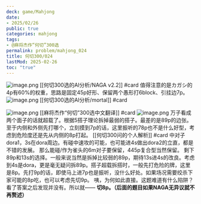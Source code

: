 ```yaml
---
deck: game/Mahjong
date:
- 2025/02/26
public: true
categories: mahjong
tags:
- @麻将杰作“何切”300选
permalink: problem/mahjong_024
title: 何切300/024
lastMod: 2025-02-26
toc: "true"
---
```


![image.png](/assets/image_1740577369265_0.png)
[[何切300选的AI分析/NAGA v2.2]] #card
值得注意的是カガシ的4p有60%的权重，思路是固定45p好形、保留两个愚形打6block、引挂边7p。
![image.png](/assets/image_1740577376214_0.png)
[[何切300选的AI分析/mortal]] #card

![image.png](/assets/image_1740577383492_0.png)
[[麻将杰作“何切”300选中文翻译]] #card
![image.png](/assets/image_1740577265281_0.png)
万子看成两个面子的话就超载了。根据5搭子理论拆掉最弱的搭子。最差的是89p的边张。至于内侧和外侧先打哪个，立刻摸到7p的话，这里振听的78p也不是什么好型，考虑到危险度还是先从内侧的8p打起。
[[何切300问的个人解析]] #card
中对子dora1，3s在dora周边。有碰中速攻的可能，也可能进4s做出dora2的立直，都是不错的发展。
那么能碰/作为雀头的6m对子要保留，445p复合型当然保留。
剩下89p和13s的选择。一般来说当然是拆掉比较弱的89p，期待13s进4s的改良。考虑到4s是dora，更是毫无疑问拆89p。搭子超载拆搭时，一般先打危险的牌，这里是8p。先打9p的话，即使马上进7p也是振听，没什么好处。如果场况需要绞杀下家可能的8p吃，也可以考虑先切9p。
咦，为何如此直接。这题难道有什么陷阱？看了答案之后发现并没有。所以就——
**切8p。（后面的题目如果NAGA无异议就不再赘述）**